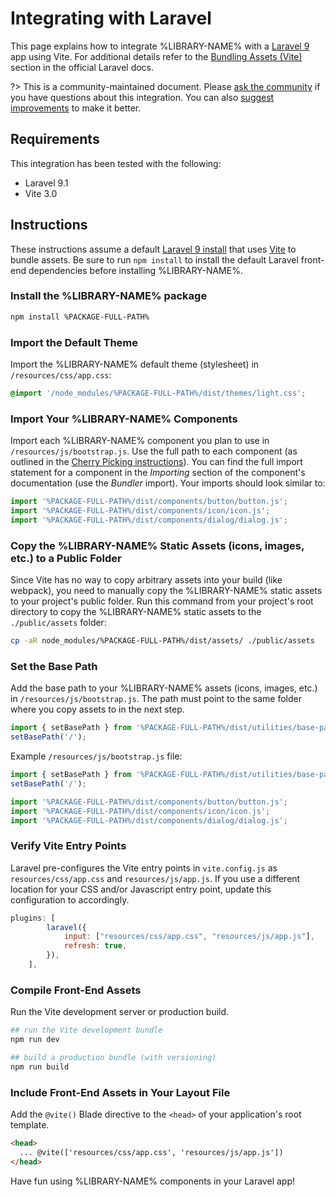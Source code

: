 # Integrating with Laravel

This page explains how to integrate %LIBRARY-NAME% with a [Laravel 9](https://laravel.com) app using Vite. For additional details refer to the [Bundling Assets (Vite)](https://laravel.com/docs/9.x/vite) section in the official Laravel docs.

?> This is a community-maintained document. Please [ask the community](/resources/community) if you have questions about this integration. You can also [suggest improvements](%REPO-URL%/blob/next/docs/tutorials/integrating-with-laravel.md) to make it better.

## Requirements

This integration has been tested with the following:

- Laravel 9.1
- Vite 3.0

## Instructions

These instructions assume a default [Laravel 9 install](https://laravel.com/docs/9.x/installation) that uses [Vite](https://vitejs.dev/) to bundle assets.
Be sure to run `npm install` to install the default Laravel front-end dependencies before installing %LIBRARY-NAME%.

### Install the %LIBRARY-NAME% package

```bash
npm install %PACKAGE-FULL-PATH%
```

### Import the Default Theme

Import the %LIBRARY-NAME% default theme (stylesheet) in `/resources/css/app.css`:

```css
@import '/node_modules/%PACKAGE-FULL-PATH%/dist/themes/light.css';
```

### Import Your %LIBRARY-NAME% Components

Import each %LIBRARY-NAME% component you plan to use in `/resources/js/bootstrap.js`. Use the full path to each component (as outlined in the [Cherry Picking instructions](%DOCS-WEBSITE%/getting-started/installation?id=cherry-picking)). You can find the full import statement for a component in the _Importing_ section of the component's documentation (use the _Bundler_ import). Your imports should look similar to:

```js
import '%PACKAGE-FULL-PATH%/dist/components/button/button.js';
import '%PACKAGE-FULL-PATH%/dist/components/icon/icon.js';
import '%PACKAGE-FULL-PATH%/dist/components/dialog/dialog.js';
```

### Copy the %LIBRARY-NAME% Static Assets (icons, images, etc.) to a Public Folder

Since Vite has no way to copy arbitrary assets into your build (like webpack), you need to manually copy the %LIBRARY-NAME% static assets to your project's public folder. Run this command from your project's root directory to copy the %LIBRARY-NAME% static assets to the `./public/assets` folder:

```sh
cp -aR node_modules/%PACKAGE-FULL-PATH%/dist/assets/ ./public/assets
```

### Set the Base Path

Add the base path to your %LIBRARY-NAME% assets (icons, images, etc.) in `/resources/js/bootstrap.js`. The path must point to the same folder where you copy assets to in the next step.

```js
import { setBasePath } from '%PACKAGE-FULL-PATH%/dist/utilities/base-path.js';
setBasePath('/');
```

Example `/resources/js/bootstrap.js` file:

```js
import { setBasePath } from '%PACKAGE-FULL-PATH%/dist/utilities/base-path.js';
setBasePath('/');

import '%PACKAGE-FULL-PATH%/dist/components/button/button.js';
import '%PACKAGE-FULL-PATH%/dist/components/icon/icon.js';
import '%PACKAGE-FULL-PATH%/dist/components/dialog/dialog.js';
```

### Verify Vite Entry Points

Laravel pre-configures the Vite entry points in `vite.config.js` as `resources/css/app.css` and `resources/js/app.js`. If you use a different location for your CSS and/or Javascript entry point, update this configuration to accordingly.

```js
plugins: [
        laravel({
            input: ["resources/css/app.css", "resources/js/app.js"],
            refresh: true,
        }),
    ],
```

### Compile Front-End Assets

Run the Vite development server or production build.

```bash
## run the Vite development bundle
npm run dev

## build a production bundle (with versioning)
npm run build
```

### Include Front-End Assets in Your Layout File

Add the `@vite()` Blade directive to the `<head>` of your application's root template.

```html
<head>
  ... @vite(['resources/css/app.css', 'resources/js/app.js'])
</head>
```

Have fun using %LIBRARY-NAME% components in your Laravel app!
